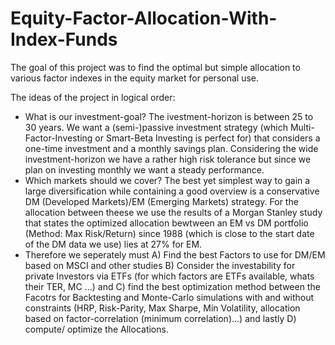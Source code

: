 # Equity-Factor-Allocation-With-Index-Funds
The goal of this project was to find the optimal but simple allocation to various factor indexes in the equity market for personal use.

The ideas of the project in logical order:
- What is our investment-goal? The ivestment-horizon is between 25 to 30 years. We want a (semi-)passive investment strategy (which Multi-Factor-Investing or Smart-Beta Investing is perfect for) that considers a one-time investment and a monthly savings plan. Considering the wide investment-horizon we have a rather high risk tolerance but since we plan on investing monthly we want a steady performance.
- Which markets should we cover? The best yet simplest way to gain a large diversification while containing a good overview is a conservative DM (Developed Markets)/EM (Emerging Markets) strategy. For the allocation between theese we use the results of a Morgan Stanley study that states the optimized allocation bewtween an EM vs DM portfolio (Method: Max Risk/Return) since 1988 (which is close to the start date of the DM data we use) lies at 27% for EM.
- Therefore we seperately must A) Find the best Factors to use for DM/EM based on MSCI and other studies B) Consider the investability for private Investors via ETFs (for which factors are ETFs available, whats their TER, MC ...) and C) find the best optimization method between the Facotrs for Backtesting and Monte-Carlo simulations with and without constraints (HRP, Risk-Parity, Max Sharpe, Min Volatility, allocation based on factor-correlation (minimum correlation)...)  and lastly D) compute/ optimize the Allocations.
